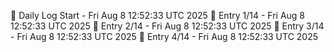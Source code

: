 📅 Daily Log Start - Fri Aug  8 12:52:33 UTC 2025
📌 Entry 1/14 - Fri Aug  8 12:52:33 UTC 2025
📌 Entry 2/14 - Fri Aug  8 12:52:33 UTC 2025
📌 Entry 3/14 - Fri Aug  8 12:52:33 UTC 2025
📌 Entry 4/14 - Fri Aug  8 12:52:33 UTC 2025
